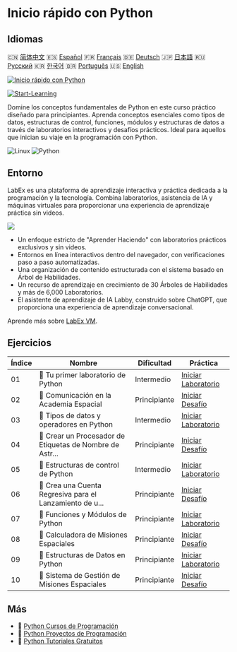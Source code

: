 # Inicio rápido con Python

## Idiomas

🇨🇳 [简体中文](README_zh.md) 🇪🇸 [Español](README_es.md) 🇫🇷 [Français](README_fr.md) 🇩🇪 [Deutsch](README_de.md) 🇯🇵 [日本語](README_ja.md) 🇷🇺 [Русский](README_ru.md) 🇰🇷 [한국어](README_ko.md) 🇧🇷 [Português](README_pt.md) 🇺🇸 [English](README.md) 

[![Inicio rápido con Python](https://cover-creator.labex.io/quick-start-with-python.png?lang=es)](https://labex.io/es/courses/quick-start-with-python)

[![Start-Learning](https://img.shields.io/badge/Start-Learning-whitesmoke?style=for-the-badge)](https://labex.io/es/courses/quick-start-with-python)

Domine los conceptos fundamentales de Python en este curso práctico diseñado para principiantes. Aprenda conceptos esenciales como tipos de datos, estructuras de control, funciones, módulos y estructuras de datos a través de laboratorios interactivos y desafíos prácticos. Ideal para aquellos que inician su viaje en la programación con Python.

![Linux](https://img.shields.io/badge/Linux-whitesmoke?style=for-the-badge&logo=linux)
![Python](https://img.shields.io/badge/Python-whitesmoke?style=for-the-badge&logo=python)


## Entorno

LabEx es una plataforma de aprendizaje interactiva y práctica dedicada a la programación y la tecnología. Combina laboratorios, asistencia de IA y máquinas virtuales para proporcionar una experiencia de aprendizaje práctica sin videos.

![](https://tutorial-screenshot.getvm.io/images/vm-1725247253.png)

- Un enfoque estricto de "Aprender Haciendo" con laboratorios prácticos exclusivos y sin videos.
- Entornos en línea interactivos dentro del navegador, con verificaciones paso a paso automatizadas.
- Una organización de contenido estructurada con el sistema basado en Árbol de Habilidades.
- Un recurso de aprendizaje en crecimiento de 30 Árboles de Habilidades y más de 6,000 Laboratorios.
- El asistente de aprendizaje de IA Labby, construido sobre ChatGPT, que proporciona una experiencia de aprendizaje conversacional.

Aprende más sobre [LabEx VM](https://support.labex.io/using-labex/virtual-machine).

## Ejercicios

|   Índice | Nombre                                                   | Dificultad   | Práctica                                                                                                                         |
|----------|----------------------------------------------------------|--------------|----------------------------------------------------------------------------------------------------------------------------------|
|       01 | 📖 Tu primer laboratorio de Python                       | Intermedio   | <a target='_blank' href='https://labex.io/es/tutorials/python-your-first-python-lab-270256'>Iniciar Laboratorio</a>              |
|       02 | 🎯 Comunicación en la Academia Espacial                  | Principiante | <a target='_blank' href='https://labex.io/es/tutorials/python-space-academy-communication-393069'>Iniciar Desafío</a>            |
|       03 | 📖 Tipos de datos y operadores en Python                 | Intermedio   | <a target='_blank' href='https://labex.io/es/tutorials/python-python-data-types-and-operators-393077'>Iniciar Laboratorio</a>    |
|       04 | 🎯 Crear un Procesador de Etiquetas de Nombre de Astr... | Principiante | <a target='_blank' href='https://labex.io/es/tutorials/python-create-an-astronaut-name-tag-processor-393083'>Iniciar Desafío</a> |
|       05 | 📖 Estructuras de control de Python                      | Intermedio   | <a target='_blank' href='https://labex.io/es/tutorials/python-python-control-structures-393123'>Iniciar Laboratorio</a>          |
|       06 | 🎯 Crea una Cuenta Regresiva para el Lanzamiento de u... | Principiante | <a target='_blank' href='https://labex.io/es/tutorials/python-create-a-rocket-launch-countdown-393128'>Iniciar Desafío</a>       |
|       07 | 📖 Funciones y Módulos de Python                         | Principiante | <a target='_blank' href='https://labex.io/es/tutorials/python-python-functions-and-modules-393141'>Iniciar Laboratorio</a>       |
|       08 | 🎯 Calculadora de Misiones Espaciales                    | Principiante | <a target='_blank' href='https://labex.io/es/tutorials/python-space-mission-calculator-393156'>Iniciar Desafío</a>               |
|       09 | 📖 Estructuras de Datos en Python                        | Principiante | <a target='_blank' href='https://labex.io/es/tutorials/python-python-data-structures-393168'>Iniciar Laboratorio</a>             |
|       10 | 🎯 Sistema de Gestión de Misiones Espaciales             | Principiante | <a target='_blank' href='https://labex.io/es/tutorials/python-space-mission-management-system-393176'>Iniciar Desafío</a>        |

## Más

- 🔗 [Python Cursos de Programación](https://github.com/labex-labs/awesome-programming-courses)
- 🔗 [Python Proyectos de Programación](https://github.com/labex-labs/awesome-programming-projects)
- 🔗 [Python Tutoriales Gratuitos](https://github.com/labex-labs/python-free-tutorials)

